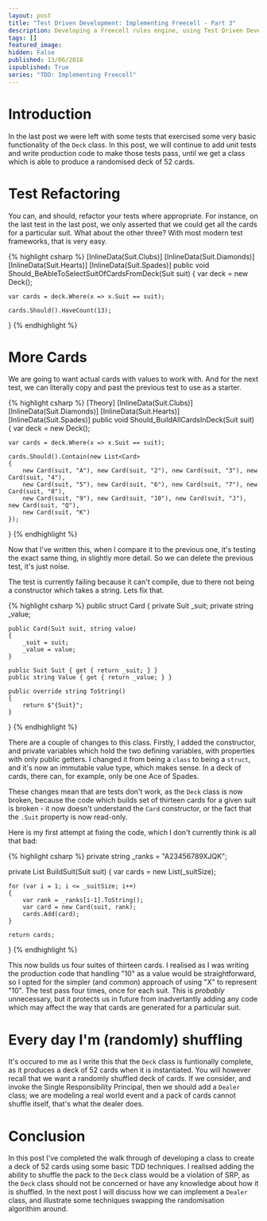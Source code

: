 ```yaml
---
layout: post
title: "Test Driven Development: Implementing Freecell - Part 3"
description: Developing a Freecell rules engine, using Test Driven Development in csharp - Part 3
tags: []
featured_image: 
hidden: False
published: 13/06/2018
ispublished: True
series: "TDD: Implementing Freecell"
---
```

# Introduction
In the last post we were left with some tests that exercised some very basic functionality of the `Deck` class. In this post, we will continue to add unit tests and write production code to make those tests pass, until we get a class which is able to produce a randomised deck of 52 cards.

# Test Refactoring
You can, and should, refactor your tests where appropriate. For instance, on the last test in the last post, we only asserted that we could get all the cards for a particular suit. What about the other three? With most modern test frameworks, that is very easy.

{% highlight csharp %}
[InlineData(Suit.Clubs)]
[InlineData(Suit.Diamonds)]
[InlineData(Suit.Hearts)]
[InlineData(Suit.Spades)]
public void Should_BeAbleToSelectSuitOfCardsFromDeck(Suit suit)
{
    var deck = new Deck();

    var cards = deck.Where(x => x.Suit == suit);

    cards.Should().HaveCount(13);
}
{% endhighlight %}

# More Cards
We are going to want actual cards with values to work with. And for the next test, we can literally copy and past the previous test to use as a starter.

{% highlight csharp %}
[Theory]
[InlineData(Suit.Clubs)]
[InlineData(Suit.Diamonds)]
[InlineData(Suit.Hearts)]
[InlineData(Suit.Spades)]
public void Should_BuildAllCardsInDeck(Suit suit)
{
    var deck = new Deck();

    var cards = deck.Where(x => x.Suit == suit);

    cards.Should().Contain(new List<Card> 
    { 
        new Card(suit, "A"), new Card(suit, "2"), new Card(suit, "3"), new Card(suit, "4"),
        new Card(suit, "5"), new Card(suit, "6"), new Card(suit, "7"), new Card(suit, "8"),
        new Card(suit, "9"), new Card(suit, "10"), new Card(suit, "J"), new Card(suit, "Q"),
        new Card(suit, "K")
    });
}
{% endhighlight %}

Now that I've written this, when I compare it to the previous one, it's testing the exact same thing, in slightly more detail. So we can delete the previous test, it's just noise.

The test is currently failing because it can't compile, due to there not being a constructor which takes a string. Lets fix that.

{% highlight csharp %}
public struct Card
{
    private Suit _suit;
    private string _value;

    public Card(Suit suit, string value)
    {
        _suit = suit;
        _value = value;
    }

    public Suit Suit { get { return _suit; } }
    public string Value { get { return _value; } }

    public override string ToString()
    {
        return $"{Suit}";
    }
}
{% endhighlight %}

There are a couple of changes to this class. Firstly, I added the constructor, and private variables which hold the two defining variables, with properties with only public getters. I changed it from being a `class` to being a `struct`, and it's now an immutable value type, which makes sense. In a deck of cards, there can, for example, only be one Ace of Spades.

These changes mean that are tests don't work, as the `Deck` class is now broken, because the code which builds set of thirteen cards for a given suit is broken - it now doesn't understand the `Card` constructor, or the fact that the `.Suit` property is now read-only.

Here is my first attempt at fixing the code, which I don't currently think is all that bad:

{% highlight csharp %}
private string _ranks = "A23456789XJQK";

private List<Card> BuildSuit(Suit suit)
{
    var cards = new List<Card>(_suitSize);

    for (var i = 1; i <= _suitSize; i++)
    {
        var rank = _ranks[i-1].ToString();
        var card = new Card(suit, rank);
        cards.Add(card);
    }

    return cards;
}
{% endhighlight %}

This now builds us four suites of thirteen cards. I realised as I was writing the production code that handling "10" as a value would be straightforward, so I opted for the simpler (and common) approach of using "X" to represent "10". The test pass four times, once for each suit. This is _probably_ unnecessary, but it protects us in future from inadvertantly adding any code which may affect the way that cards are generated for a particular suit.

# Every day I'm (randomly) shuffling
It's occured to me as I write this that the `Deck` class is funtionally complete, as it produces a deck of 52 cards when it is instantiated. You will however recall that we want a randomly shuffled deck of cards. If we consider, and invoke the Single Responsibility Principal, then we should add a `Dealer` class; we are modeling a real world event and a pack of cards cannot shuffle itself, that's what the dealer does.

# Conclusion
In this post I've completed the walk through of developing a class to create a deck of 52 cards using some basic TDD techniques. I realised adding the ability to shuffle the pack to the `Deck` class would be a violation of SRP, as the `Deck` class should not be concerned or have any knowledge about how it is shuffled. In the next post I will discuss how we can implement a `Dealer` class, and illustrate some techniques swapping the randomisation algorithim around.
